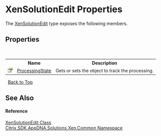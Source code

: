 # XenSolutionEdit Properties
 

The <a href="dea89004-c46d-5881-217a-73ca581d591d">XenSolutionEdit</a> type exposes the following members.


## Properties
&nbsp;<table><tr><th></th><th>Name</th><th>Description</th></tr><tr><td>![Public property](media/pubproperty.gif "Public property")</td><td><a href="8819d796-2a74-bc67-2d00-1d55fcf211b1">ProcessingState</a></td><td>
Gets or sets the object to track the processing.</td></tr></table>&nbsp;
<a href="#xensolutionedit-properties">Back to Top</a>

## See Also


#### Reference
<a href="dea89004-c46d-5881-217a-73ca581d591d">XenSolutionEdit Class</a><br /><a href="013dc694-c357-448d-ed5a-b5c48a7f6852">Citrix.SDK.AppDNA.Solutions.Xen.Common Namespace</a><br />